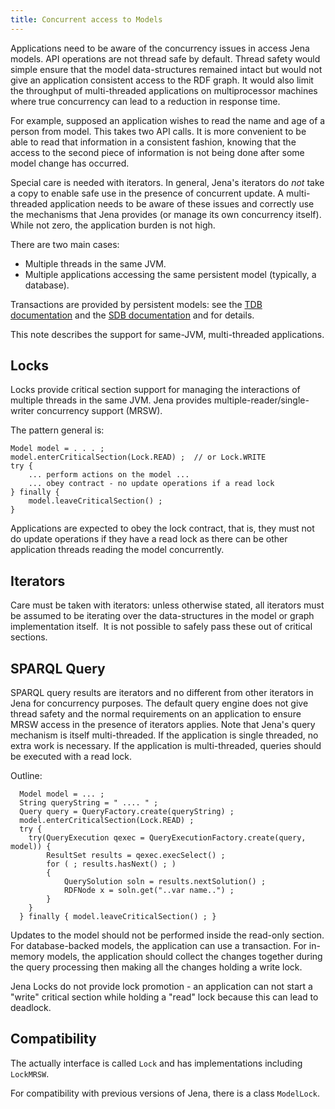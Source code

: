 ```yaml
---
title: Concurrent access to Models
---
```


Applications need to be aware of the concurrency issues in access
Jena models. API operations are not thread safe by default. Thread
safety would simple ensure that the model data-structures remained
intact but would not give an application consistent access to the
RDF graph. It would also limit the throughput of multi-threaded
applications on multiprocessor machines where true concurrency can
lead to a reduction in response time.

For example, supposed an application wishes to read the name and
age of a person from model. This takes two API calls. It is more
convenient to be able to read that information in a consistent
fashion, knowing that the access to the second piece of information
is not being done after some model change has occurred.

Special care is needed with iterators. In general, Jena's
iterators do *not* take a copy to enable safe use in the presence
of concurrent update. A multi-threaded application needs to be
aware of these issues and correctly use the mechanisms that Jena
provides (or manage its own concurrency itself). While not zero,
the application burden is not high.

There are two main cases:

-   Multiple threads in the same JVM.
-   Multiple applications accessing the same persistent model
    (typically, a database).

Transactions are provided by persistent models: see
the [TDB documentation](/documentation/tdb/tdb_transactions.html)
and the [SDB documentation](/documentation/sdb/index.html)
and for details.

This note describes the support for same-JVM, multi-threaded
applications.

## Locks

Locks provide critical section support for managing the
interactions of multiple threads in the same JVM. Jena provides
multiple-reader/single-writer concurrency support (MRSW).

The pattern general is:

    Model model = . . . ;
    model.enterCriticalSection(Lock.READ) ;  // or Lock.WRITE
    try {
        ... perform actions on the model ...
        ... obey contract - no update operations if a read lock
    } finally {
        model.leaveCriticalSection() ;
    }

Applications are expected to obey the lock contract, that is, they
must not do update operations if they have a read lock as there can
be other application threads reading the model concurrently.

## Iterators

Care must be taken with iterators: unless otherwise stated, all
iterators must be assumed to be iterating over the data-structures
in the model or graph implementation itself.  It is not possible to
safely pass these out of critical sections.

## SPARQL Query

SPARQL query results are iterators and no different from other
iterators in Jena for concurrency purposes. The default query
engine does not give thread safety and the normal requirements on
an application to ensure MRSW access in the presence of iterators
applies. Note that Jena's query mechanism is itself multi-threaded.
If the application is single threaded, no extra work is necessary.
If the application is multi-threaded, queries should be executed
with a read lock.

Outline:

      Model model = ... ;
      String queryString = " .... " ;
      Query query = QueryFactory.create(queryString) ;
      model.enterCriticalSection(Lock.READ) ;
      try {
        try(QueryExecution qexec = QueryExecutionFactory.create(query, model)) {
            ResultSet results = qexec.execSelect() ;
            for ( ; results.hasNext() ; )
            {
                QuerySolution soln = results.nextSolution() ;
                RDFNode x = soln.get("..var name..") ;
            }
        }
      } finally { model.leaveCriticalSection() ; }

Updates to the model should not be performed inside the read-only
section. For database-backed models, the application can use a
transaction. For in-memory models, the application should collect
the changes together during the query processing then making all
the changes holding a write lock.

Jena Locks do not provide lock promotion - an application can not
start a "write" critical section while holding a "read" lock
because this can lead to deadlock.

## Compatibility

The actually interface is called `Lock` and has implementations
including `LockMRSW`.

For compatibility with previous versions of Jena, there is a class
`ModelLock`.
